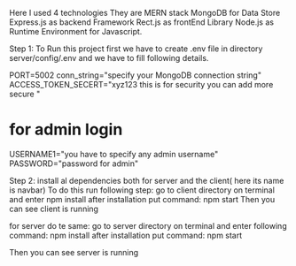 
Here I used 4 technologies They are MERN stack 
MongoDB for Data Store
Express.js as backend Framework
Rect.js as frontEnd Library
Node.js as Runtime Environment for Javascript.



Step 1:
To Run this project first we have to create .env file in directory server/config/.env
and we have to fill following details.

PORT=5002
conn_string="specify your MongoDB connection string"
ACCESS_TOKEN_SECERT="xyz123 this is for security you can add more secure "

# for admin login
USERNAME1="you have to specify any admin username"
PASSWORD="password for admin"

Step 2:
install al dependencies both for server and the client( here its name is navbar)
To do this run following step:
go to client directory on terminal and enter
npm install
after installation put command:  npm start
Then you can see client is running 


for server do te same:
go to server directory on terminal and enter following command:
npm install
after installation put command:  npm start

Then you can see server is running 
